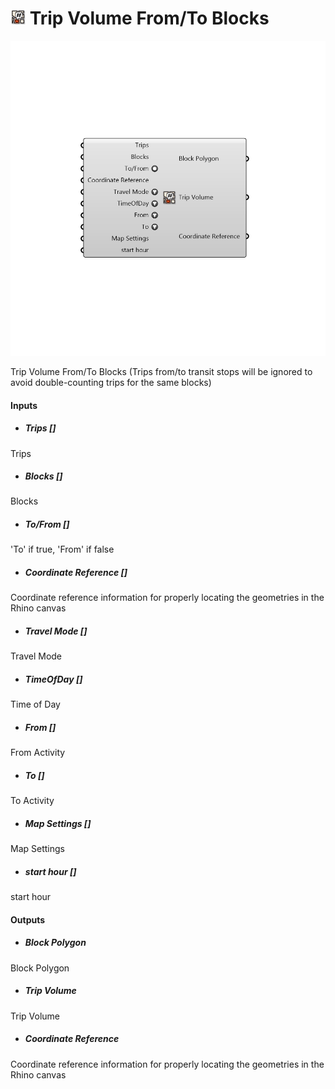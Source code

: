 # ![](../../images/icons/Trip_Volume_From_To_Blocks.png) Trip Volume From/To Blocks

![](../../images/components/Trip_Volume_From_To_Blocks.png)

Trip Volume From/To Blocks (Trips from/to transit stops will be ignored to avoid double-counting trips for the same blocks)

#### Inputs
* ##### Trips []
Trips
* ##### Blocks []
Blocks
* ##### To/From []
'To' if true, 'From' if false
* ##### Coordinate Reference []
Coordinate reference information for properly locating the geometries in the Rhino canvas
* ##### Travel Mode []
Travel Mode
* ##### TimeOfDay []
Time of Day
* ##### From []
From Activity
* ##### To []
To Activity
* ##### Map Settings []
Map Settings
* ##### start hour []
start hour

#### Outputs
* ##### Block Polygon
Block Polygon
* ##### Trip Volume
Trip Volume
* ##### Coordinate Reference
Coordinate reference information for properly locating the geometries in the Rhino canvas